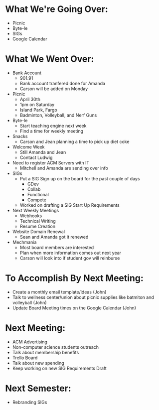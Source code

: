 # What We're Going Over:
- Picnic
- Byte-le
- SIGs
- Google Calendar

# What We Went Over:
- Bank Account
	- 901.91
    - Bank account tranfered done for Amanda
    - Carson will be added on Monday
- Picnic
    - April 30th
    - 1pm on Saturday
    - Island Park, Fargo
    - Badminton, Volleyball, and Nerf Guns
- Byte-le
    - Start teaching engine next week
    - Find a time for weekly meeting
- Snacks
    - Carson and Jean planning a time to pick up diet coke
- Welcome Week
    - Still Amanda and Jean
    - Contact Ludwig
- Need to register ACM Servers with IT
    - Mitchell and Amanda are sending over info
- SIGs
    - Put a SIG Sign up on the board for the past couple of days
        - GDev
        - Collab
        - Functional
        - Compete 
    - Worked on drafting a SIG Start Up Requirements
- Next Weekly Meetings
    - Webhooks
    - Technical Writing
    - Resume Creation
- Website Domain Renewal 
    - Sean and Amanda got it renewed
- Mechmania
    - Most board members are interested
    - Plan when more information comes out next year
    - Carson will look into if student gov will reinburse 

	

# To Accomplish By Next Meeting: 
- Create a monthly email template/ideas (John)
- Talk to wellness center/union about picnic supplies like batmiton and volleyball (John)
- Update Board Meeting times on the Google Calendar (John)

# Next Meeting:
- ACM Advertising 
- Non-computer science students outreach 
- Talk about membership benefits 
- Trello Board
- Talk about new spending 
- Keep working on new SIG Requirements Draft

# Next Semester:
- Rebranding SIGs
